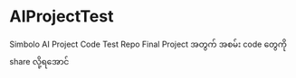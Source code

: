 # AIProjectTest
Simbolo AI Project Code Test Repo
Final Project အတွက် အစမ်း code တွေကို share လို့ရအောင် 
